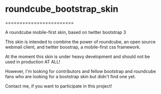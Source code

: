 # roundcube_bootstrap_skin
========================

A roundcube mobile-first skin, based on twitter bootstrap 3

This skin is intended to combine the power of roundcube, an open source webmail client, and twitter boostrap, a mobile-first css framework.

At the moment this skin is under heavy development and should not be used in production AT ALL!

However, I'm looking for contributors and fellow bootstrap and roundcube fans who are looking for a bootstrap skin but didn't find one yet.

Contact me, if you want to participate in this project!
